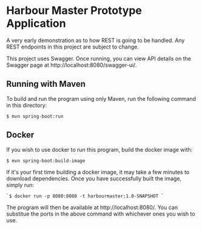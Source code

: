 # Harbour Master Prototype Application
A very early demonstration as to how REST is going to be handled.
Any REST endpoints in this project are subject to change.

This project uses Swagger. Once running, you can view API details on the Swagger page at http://localhost:8080/swagger-ui/.

## Running with Maven
To build and run the program using only Maven, run the following command in this directory:

`$ mvn spring-boot:run`

## Docker
If you wish to use docker to run this program, build the docker image with:

`$ mvn spring-boot:build-image`

If it's your first time building a docker image, it may take a few minutes to download dependencies. Once you have successfully built the image, simply run:

    `$ docker run -p 8080:8080 -t harbourmaster:1.0-SNAPSHOT `

The program will then be available at http://localhost:8080/. You can substitue the ports in the above command with whichever ones you wish to use.
